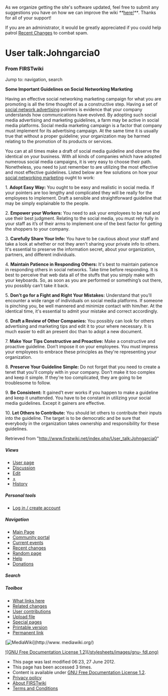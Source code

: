 As we organize getting the site's software updated, feel free to submit any
suggestions you have on how we can improve the wiki
_**_[here!](/index.php/User:Hallry/Suggestions "User:Hallry/Suggestions"
)_**_. Thanks for all of your support!

If you are an administrator, it would be greatly appreciated if you could help
patrol [Recent Changes](/index.php/Special:Recentchanges
"Special:Recentchanges" ) to combat spam.

# User talk:Johngarcia0

### From FIRSTwiki

Jump to: navigation, search

**Some Important Guidelines on Social Networking Marketing**

  

Having an effective social networking marketing campaign for what you are
promoting is all the time thought of as a constructive step. Having a set of
[social network advertising](http://www.socialadgigs.com/
"http://www.socialadgigs.com/" ) pointers is evidence that your company
understands how communications have evolved. By adopting such social media
advertising and marketing guidelines, a farm may be active in social media
platforms. Social media marketing campaign is a factor that company must
implement for its advertising campaign. At the same time it is usually true
that without a proper guideline; your organization may be harmed relating to
the promotion of its products or services.

You can at all times make a draft of social media guideline and observe the
identical on your business. With all kinds of companies which have adopted
numerous social media campaigns, it is very easy to choose their path.
Nonetheless, you need to just remember to are utilizing the most effective and
most effective guidelines. Listed below are few solutions on how your [social
networking
marketing](http://www.falconarmy.com/mediawiki/index.php?title=User:Johngarcia
"http://www.falconarmy.com/mediawiki/index.php?title=User:Johngarcia" ) ought
to work:

1\. **Adopt Easy Way:** You ought to be easy and realistic in social media. If
your pointers are too lengthy and complicated they will be really for the
employees to implement. Draft a sensible and straightforward guideline that
may be simply explainable to the people.

2\. **Empower your Workers:** You need to ask your employees to be real and
use their best judgment. Relating to the social media, you must rely fully in
your staff as it’s of their arms to implement one of the best factor for
getting the shoppers to your company.

3\. **Carefully Share Your Info:** You have to be cautious about your staff
and take a look at whether or not they aren't sharing your private info to
others. It's essential to preserve the information secret, about your
organization, partners, and different individuals.

4\. **Maintain Patience in Responding Others:** It's best to maintain patience
in responding others in social networks. Take time before responding. It is
best to perceive that web data all of the stuffs that you simply make with
your keyboards. So, as soon as you are performed or something’s out there, you
possibly can’t take it back.

5\. **Don’t go for a Fight and Right Your Mistakes:** Understand that you’ll
encounter a wide range of individuals on social media platforms. If someone is
pinching you, be well mannered and minimize contact with him/her. At the
identical time, it's essential to admit your mistake and correct accordingly.

6\. **Draft a Review of Other Companies:** You possibly can look for others
advertising and marketing tips and edit it to your where necessary. It is much
easier to edit an present doc than to adopt a new document.

7\. **Make Your Tips Constructive and Proactive:** Make a constructive and
proactive guideline. Don’t impose it on your employees. You must impress your
employees to embrace these principles as they're representing your
organization.

8\. **Preserve Your Guideline Simple:** Do not forget that you need to create
a tenet that you'll comply with in your company. Don’t make it too complex and
keep it simple. If they're too complicated, they are going to be troublesome
to follow.

9\. **Be Consistent:** It gained’t ever works if you happen to make a
guideline and keep it unattended. You have to be constant in utilizing your
social media guidelines. Except it gainers are effective.

10\. **Let Others to Contribute:** You should let others to contribute their
inputs into the guideline. The target is to be democratic and be sure that
everybody in the organization takes ownership and responsibility for these
guidelines.

Retrieved from "<http://www.firstwiki.net/index.php/User_talk:Johngarcia0>"

##### Views

  * [User page](/index.php?title=User:Johngarcia0&action=edit)
  * [Discussion](/index.php/User_talk:Johngarcia0)
  * [Edit](/index.php?title=User_talk:Johngarcia0&action=edit)
  * [+](/index.php?title=User_talk:Johngarcia0&action=edit&section=new)
  * [History](/index.php?title=User_talk:Johngarcia0&action=history)

##### Personal tools

  * [Log in / create account](/index.php?title=Special:Userlogin&returnto=User_talk:Johngarcia0)

[](/index.php/Main_Page "Main Page" )

##### Navigation

  * [Main Page](/index.php/Main_Page)
  * [Community portal](/index.php/FIRSTwiki:Community_portal)
  * [Current events](/index.php/Current_events)
  * [Recent changes](/index.php/Special:Recentchanges)
  * [Random page](/index.php/Special:Random)
  * [Help](/index.php/FIRSTwiki:Help)
  * [Donations](/index.php/FIRSTwiki:Site_support)

##### Search



##### Toolbox

  * [What links here](/index.php/Special:Whatlinkshere/User_talk:Johngarcia0)
  * [Related changes](/index.php/Special:Recentchangeslinked/User_talk:Johngarcia0)
  * [User contributions](/index.php/Special:Contributions/Johngarcia0)
  * [Upload file](/index.php/Special:Upload)
  * [Special pages](/index.php/Special:Specialpages)
  * [Printable version](/index.php?title=User_talk:Johngarcia0&printable=yes)
  * [Permanent link](/index.php?title=User_talk:Johngarcia0&oldid=172150)

[![MediaWiki](/skins/common/images/poweredby_mediawiki_88x31.png)](http://www.
mediawiki.org/)

[![GNU Free Documentation License 1.2](/stylesheets/images/gnu-
fdl.png)](http://www.gnu.org/copyleft/fdl.html)

  * This page was last modified 06:23, 27 June 2012.
  * This page has been accessed 3 times.
  * Content is available under [GNU Free Documentation License 1.2](http://www.gnu.org/copyleft/fdl.html "http://www.gnu.org/copyleft/fdl.html" ).
  * [Privacy policy](/index.php/FIRSTwiki:Privacy_policy "FIRSTwiki:Privacy policy" )
  * [About FIRSTwiki](/index.php/FIRSTwiki:About "FIRSTwiki:About" )
  * [Terms and Conditions](/index.php/FIRSTwiki:Terms_and_conditions "FIRSTwiki:Terms and conditions" )

